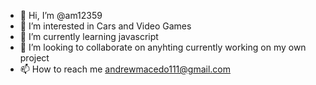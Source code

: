 - 👋 Hi, I’m @am12359
- 👀 I’m interested in Cars and Video Games
- 🌱 I’m currently learning javascript
- 💞️ I’m looking to collaborate on anyhting currently working on my own project 
- 📫 How to reach me andrewmacedo111@gmail.com

<!---
am12359/am12359 is a ✨ special ✨ repository because its `README.md` (this file) appears on your GitHub profile.
You can click the Preview link to take a look at your changes.
--->
